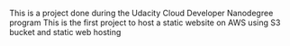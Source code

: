 This is a project done during the Udacity Cloud Developer Nanodegree program
This is the first project to host a static website on AWS using S3 bucket and static web hosting
